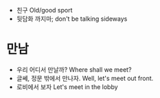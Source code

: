 * 친구 Old/good sport
* 뒷담화 까지마; don't be talking sideways

# 만남
* 우리 어디서 만날까? Where shall we meet?
* 글쎄, 정문 밖에서 만나자. Well, let's meet out front.
* 로비에서 보자 Let's meet in the lobby